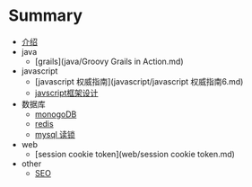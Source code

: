 # Summary

* [介绍](README.md)
* java
    * [grails](java/Groovy Grails in Action.md)
* javascript
    * [javascript 权威指南](javascript/javascript 权威指南6.md)
    * [javscript框架设计](javascript/javscript框架设计.md)
* 数据库
    * [monogoDB](database/mongoDB.md)
    * [redis](database/redis.md)
    * [mysql 读锁 ](database/mysql-lock-read.md)
* web
    * [session cookie token](web/session cookie token.md)
* other
    * [SEO](other/SEO.md)